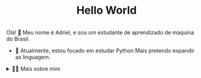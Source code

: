<!-- Título -->
<div id="user-content-toc">
  <ul align="center">
    <summary><h1 style="display: inline-block">Hello World</h1></summary>
</div>

<!-- Apresentação -->
<p>
  Olá! 👋 Meu nome é Adriel, e sou um estudante de aprendizado de maquina do Brasil.

  - 🌱 Atualmente, estou focado em estudar Python Mais pretendo expandir as linguagem.
</p>

<!-- Mais sobre mim -->
<details>
  <summary>👨‍💻 Mais sobre mim</summary>

  - 💬 Tenho 14 anos e moro no Brasil. Sou intermediário em inglês e estou estudando aprendizado de máquina.

  
<!-- Estatísticas do GitHub -->
[Estatísticas do GitHub de VariableBee](https://github-readme-stats.vercel.app/api?username=variablebee&show_icons=true&theme=gotham)
![Anurag's GitHub stats](https://github-readme-stats.vercel.app/api?username=AdrielSteteski&hide=contribs,prs_icons=true&theme=gotham)


## 🔥 Habilidades
<!-- Habilidades: Linguagens de Programação -->
  <div style="flex-basis: 48%;">
    <h3>Linguagens de Programação</h3>
    <img align="center" alt="Python" height="30" width="40" src="https://raw.githubusercontent.com/devicons/devicon/master/icons/python/python-original.svg">
  </div>
  
  <!-- Habilidades: Ferramentas e Frameworks -->
  <div style="flex-basis: 48%;">
    <h3>Ferramentas e Frameworks</h3>
    <img align="center" alt="VScode" height="30" width="40" src="https://cdn.jsdelivr.net/gh/devicons/devicon/icons/vscode/vscode-original.svg">
  </div>

